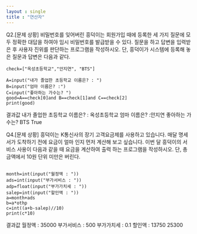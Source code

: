 ```yaml
---
layout : single
title : "연산자"
---
```


Q2.[문제 상황]
비밀번호를 잊어버린 흥덕이는 회원가입 때에 등록한 세 가지 질문에 모두 정확한 대답을
하여야 임시 비밀번호를 발급받을 수 있다. 질문을 하고 답변을 입력받은 후 사용자 진위를
판단하는 프로그램을 작성하시오. 단, 흥덕이가 시스템에 등록해 놓은 질문과 답변은 다음과
같다. 

~~~
check=["옥성초등학교","안지연", "BTS"]

A=input("내가 졸업한 초등학교 이름은? : ")
B=input("엄마 이름은? :")
C=input("좋아하는 가수는? ")
good=A==check[0]and B==check[1]and C==check[2]
print(good)
~~~
결과값
내가 졸업한 초등학교 이름은? : 옥성초등학교
엄마 이름은? :안지연
좋아하는 가수는? BTS
True

Q4.[문제 상황]
흥덕이는 K통신사의 장기 고객요금제를 사용하고
있습니다. 매달 명세서가 도착하기 전에 요금이 얼마
인지 먼저 계산해 보고 싶습니다. 이번 달 흥덕이의
서비스 사용이 다음과 같을 때 요금을 계산하여 출력
하는 프로그램을 작성하시오. 단, 총 금액에서 10원
단위 미만은 버린다.
~~~

month=int(input("월정액 : "))
ads=int(input("부가서비스 : "))
adp=float(input("부가가치세 : "))
salep=int(input("할인액 : "))
a=month+ads
b=a*othp
c=int((a+b-salep)//10)
print(c*10)
~~~
결과값
월정액 : 35000
부가서비스 : 500
부가가치세 : 0.1
할인액 : 13750
25300
